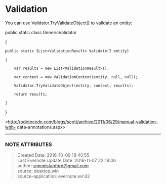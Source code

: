 # Validation

You can use Validator.TryValidateObject() to validate an entity:

  

public static class GenericValidator<T>

{

    public static IList<ValidationResult> Validate(T entity)

    {

        var results = new List<ValidationResult>();

        var context = new ValidationContext(entity, null, null);

        Validator.TryValidateObject(entity, context, results);

        return results;

    }

}

  

<http://odetocode.com/blogs/scott/archive/2011/06/29/manual-validation-with-
data-annotations.aspx>


---
### NOTE ATTRIBUTES
>Created Date: 2016-10-09 18:40:55  
>Last Evernote Update Date: 2016-11-07 22:18:06  
>author: simonjstanford@gmail.com  
>source: desktop.win  
>source-application: evernote.win32  